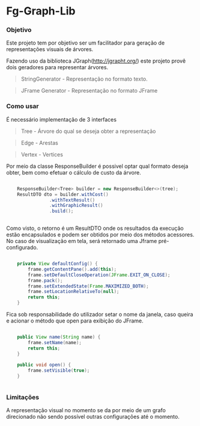 # Fg-Graph-Lib

### Objetivo
Este projeto tem por objetivo ser um facilitador para geração de representações visuais de árvores.

Fazendo uso da biblioteca JGraph(http://jgrapht.org/) este projeto provê dois geradores para representar árvores.

> StringGenerator - Representação no formato texto.

> JFrame Generator - Representação no formato JFrame

### Como usar
É necessário implementação de 3 interfaces

> Tree - Árvore do qual se deseja obter a representação

> Edge - Arestas 

> Vertex - Vertices

Por meio da classe ResponseBuilder é possivel optar qual formato deseja obter, bem como efetuar o cálculo de custo da árvore.
```java

	ResponseBuilder<Tree> builder = new ResponseBuilder<>(tree);
	ResultDTO dto = builder.withCost()
				.withTextResult()
				.withGraphicResult()
				.build();
						
```
Como visto, o retorno é um ResultDTO onde os resultados da execução estão encapsulados e podem ser obtidos por meio dos métodos acessores.
No caso de visualização em tela, será retornado uma Jframe pré-configurado.
```java

	private View defaultConfig() {
		frame.getContentPane().add(this);
		frame.setDefaultCloseOperation(JFrame.EXIT_ON_CLOSE);
		frame.pack();
		frame.setExtendedState(Frame.MAXIMIZED_BOTH);
		frame.setLocationRelativeTo(null);
		return this;
	}

```

Fica sob responsabilidade do utilizador setar o nome da janela, caso queira e acionar o método que open para exibição do JFrame.
```java

	public View name(String name) {
		frame.setName(name);
		return this;
	}
	
	public void open() {
		frame.setVisible(true);
	}
	
```

### Limitações
A representação visual no momento se da por meio de um grafo direcionado não sendo possível outras configurações até o momento.